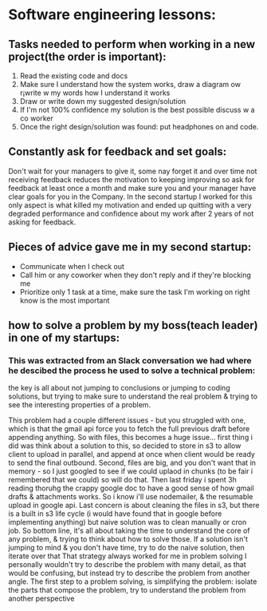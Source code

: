 # Software engineering lessons:

## Tasks needed to perform when working in a new project(the order is important):
1. Read the existing code and docs
2. Make sure I understand how the system works, draw a diagram ow r¡write w my words how I understand it works
3. Draw or write down my suggested design/solution
4. If I'm not 100% confidence my solution is the best possible discuss w a co worker
5. Once the right design/solution was found: put headphones on and code.

## Constantly ask for feedback and set goals:
Don't wait for your managers to give it, some nay forget it and over time not receiving feedback reduces the motivation to keeping improving so ask for feedback at least once a month and make sure you and your manager have clear goals for you in the Company. In the second startup I worked for this only aspect is what killed my motivation and ended up quitting with a very degraded performance and confidence about my work after 2 years of not asking for feedback. 


## Pieces of advice  gave me in my second startup:

- Communicate when I check out 
- Call him or any coworker when they don't reply and if they're blocking me
- Prioritize only 1 task at a time, make sure the task I'm working on right know is the most important


## how to solve a problem by my boss(teach leader) in one of my startups:

### This was extracted from an Slack conversation we had where he descibed the process he used to solve a technical problem:

the key is all about not jumping to conclusions or jumping to coding solutions, but trying to make sure to understand the real problem & trying to see the interesting properties of a problem.

This problem had a couple different issues - but you struggled with one, which is that the gmail api force you to fetch the full previous draft before appending anything.
So with files, this becomes a huge issue...
first thing i did was think about a solution to this, so decided to store in s3 to allow client to upload in parallel, and append at once when client would be ready to send the final outbound.
Second, files are big, and you don't want that in memory - so I just googled to see if we could uplaod in chunks (to be fair i remembered that we could) so will do that.
Then last friday i spent 3h reading thoruhg the crappy google doc to have a good sense of how gmail drafts & attachments works.
So i know i'll use nodemailer, & the resumable upload in google api.
Last concern is about cleaning the files in s3, but there is a built in s3 life cycle (i would have found that in google before implementing anything) but naive solution was to clean manually or cron job.
So bottom line, it's all about taking the time to understand the core of any problem, & trying to think about how to solve those.
If a solution isn't jumping to mind & you don't have time, try to do the naive solution, then iterate over that
That strategy always worked for me in problem solving
I personally wouldn't try to describe the problem with many detail, as that would be confusing, but instead try to describe the problem from another angle.
The first step to a problem solving, is simplifying the problem: isolate the parts that compose the problem, try to understand the problem from another perspective




